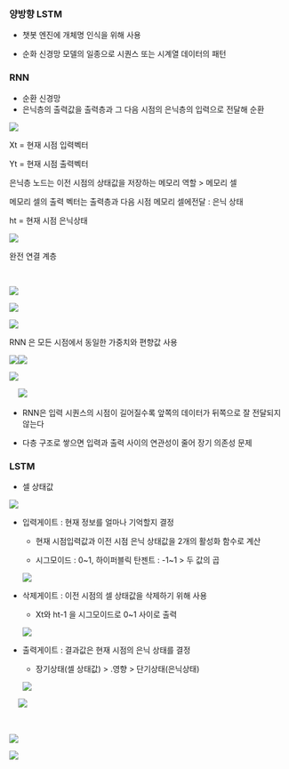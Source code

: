 ### 양방향 LSTM

- 챗봇 엔진에 개체명 인식을 위해 사용

- 순화 신경망 모델의 일종으로 시퀀스 또는 시계열 데이터의 패턴

### RNN

- 순환 신경망
- 은닉층의 출력값을 출력층과 그 다음 시점의 은닉층의 입력으로 전달해 순환

![](LSTM%20모델_assets/2023-04-18-17-32-58-image.png)

Xt = 현재 시점 입력벡터

Yt = 현재 시점 출력벡터

은닉층 노드는 이전 시점의 상태값을 저장하는 메모리 역할 > 메모리 셀

메모리 셀의 출력 벡터는 출력층과 다음 시점 메모리 셀에전달 : 은닉 상태

ht = 현재 시점 은닉상태

![](LSTM%20모델_assets/2023-04-18-17-35-16-image.png)

완전 연결 계층

    

![](LSTM%20모델_assets/2023-04-18-17-35-59-image.png)

![](LSTM%20모델_assets/2023-04-18-17-36-15-image.png)

![](LSTM%20모델_assets/2023-04-18-17-36-23-image.png)

RNN 은 모든 시점에서 동일한 가중치와 편향값 사용

![](LSTM%20모델_assets/2023-04-18-17-37-17-image.png)![](LSTM%20모델_assets/2023-04-18-17-37-25-image.png)



![](LSTM%20모델_assets/2023-04-18-00-31-53-image.png)

    ![](LSTM%20모델_assets/2023-04-18-17-53-38-image.png)

- RNN은 입력 시퀀스의 시점이 길어질수록 앞쪽의 데이터가 뒤쪽으로 잘 전달되지 않는다

- 다층 구조로 쌓으면 입력과 출력 사이의 연관성이 줄어 장기 의존성 문제

### LSTM

- 셀 상태값

![](LSTM%20모델_assets/2023-04-18-17-55-45-image.png)

- 입력게이트 : 현재 정보를 얼마나 기억할지 결정
  
  - 현재 시점입력값과 이전 시점 은닉 상태값을 2개의 활성화 함수로 계산
  
  - 시그모이드 : 0~1, 하이퍼블릭 탄젠트 : -1~1 > 두 값의 곱
  
  ![](LSTM%20모델_assets/2023-04-18-17-57-21-image.png)

- 삭제게이트 : 이전 시점의 셀 상태값을 삭제하기 위해 사용
  
  - Xt와 ht-1 을 시그모이드로 0~1 사이로 출력
  
  ![](LSTM%20모델_assets/2023-04-18-17-58-28-image.png)

- 출력게이트 : 결과값은 현재 시점의 은닉 상태를 결정
  
  - 장기상태(셀 상태값)  > .영향 > 단기상태(은닉상태)
  
  ![](LSTM%20모델_assets/2023-04-18-17-59-36-image.png)

    ![](LSTM%20모델_assets/2023-04-18-17-59-47-image.png)

    

















![](LSTM%20모델_assets/2023-04-18-00-34-29-image.png)

![](LSTM%20모델_assets/2023-04-18-00-34-49-image.png)

    
